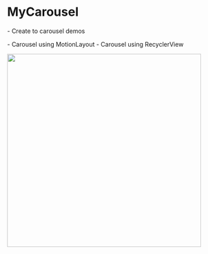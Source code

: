 # MyCarousel
<p>- Create to carousel demos</p>
- Carousel using MotionLayout
- Carousel using RecyclerView 
<p><img border="0" src="screenshots/carousel.gif" height="450"></p>